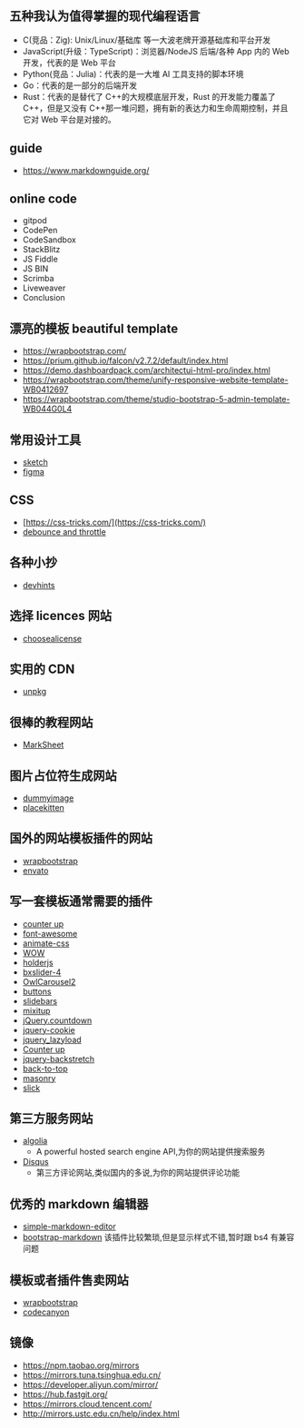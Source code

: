 ## 五种我认为值得掌握的现代编程语言

- C(竞品：Zig): Unix/Linux/基础库 等一大波老牌开源基础库和平台开发
- JavaScript(升级：TypeScript)：浏览器/NodeJS 后端/各种 App 内的 Web 开发，代表的是 Web 平台
- Python(竞品：Julia)：代表的是一大堆 AI 工具支持的脚本环境
- Go：代表的是一部分的后端开发
- Rust：代表的是替代了 C++的大规模底层开发，Rust 的开发能力覆盖了 C++，但是又没有 C++那一堆问题，拥有新的表达力和生命周期控制，并且它对 Web 平台是对接的。

## guide

- https://www.markdownguide.org/

## online code

- gitpod
- CodePen
- CodeSandbox
- StackBlitz
- JS Fiddle
- JS BIN
- Scrimba
- Liveweaver
- Conclusion

## 漂亮的模板 beautiful template

- https://wrapbootstrap.com/
- https://prium.github.io/falcon/v2.7.2/default/index.html
- https://demo.dashboardpack.com/architectui-html-pro/index.html
- https://wrapbootstrap.com/theme/unify-responsive-website-template-WB0412697
- https://wrapbootstrap.com/theme/studio-bootstrap-5-admin-template-WB044G0L4

## 常用设计工具

- [sketch](https://www.sketch.com/)
- [figma](https://www.figma.com/)

## CSS

- [https://css-tricks.com/](https://css-tricks.com/)
- [debounce and throttle](https://css-tricks.com/debouncing-throttling-explained-examples/)

## 各种小抄

- [devhints](https://devhints.io/)

## 选择 licences 网站

- [choosealicense](https://choosealicense.com/)

## 实用的 CDN

- [unpkg](https://unpkg.com/)

## 很棒的教程网站

- [MarkSheet](http://marksheet.io/)

## 图片占位符生成网站

- [dummyimage](https://dummyimage.com/)
- [placekitten](http://placekitten.com/)

## 国外的网站模板插件的网站

- [wrapbootstrap](https://wrapbootstrap.com/)
- [envato](https://account.envato.com/)

## 写一套模板通常需要的插件

- [counter up](https://github.com/inorganik/countUp.js)
- [font-awesome](https://github.com/FortAwesome/Font-Awesome)
- [animate-css](https://github.com/daneden/animate.css)
- [WOW](https://github.com/matthieua/WOW)
- [holderjs](https://github.com/imsky/holder)
- [bxslider-4](https://github.com/stevenwanderski/bxslider-4)
- [OwlCarousel2](https://github.com/OwlCarousel2/OwlCarousel2)
- [buttons](https://github.com/alexwolfe/Buttons)
- [slidebars](https://github.com/adchsm/Slidebars)
- [mixitup](https://github.com/patrickkunka/mixitup/)
- [jQuery.countdown](https://github.com/hilios/jQuery.countdown)
- [jquery-cookie](https://github.com/carhartl/jquery-cookie)
- [jquery_lazyload](https://github.com/tuupola/jquery_lazyload)
- [Counter up](https://github.com/bfintal/Counter-Up)
- [jquery-backstretch](https://github.com/jquery-backstretch/jquery-backstretch)
- [back-to-top](https://github.com/tholman/elevator.js)
- [masonry](https://github.com/desandro/masonry)
- [slick](https://github.com/kenwheeler/slick)

## 第三方服务网站

- [algolia](https://www.algolia.com/)
  - A powerful hosted search engine API,为你的网站提供搜索服务
- [Disqus](http://disqus.com/)
  - 第三方评论网站,类似国内的多说,为你的网站提供评论功能

## 优秀的 markdown 编辑器

- [simple-markdown-editor](https://github.com/sparksuite/simplemde-markdown-editor)
- [bootstrap-markdown](https://github.com/toopay/bootstrap-markdown) 该插件比较繁琐,但是显示样式不错,暂时跟 bs4 有兼容问题

## 模板或者插件售卖网站

- [wrapbootstrap](https://wrapbootstrap.com/)
- [codecanyon](https://codecanyon.net/)

## 镜像

- https://npm.taobao.org/mirrors
- https://mirrors.tuna.tsinghua.edu.cn/
- https://developer.aliyun.com/mirror/
- https://hub.fastgit.org/
- https://mirrors.cloud.tencent.com/
- http://mirrors.ustc.edu.cn/help/index.html
